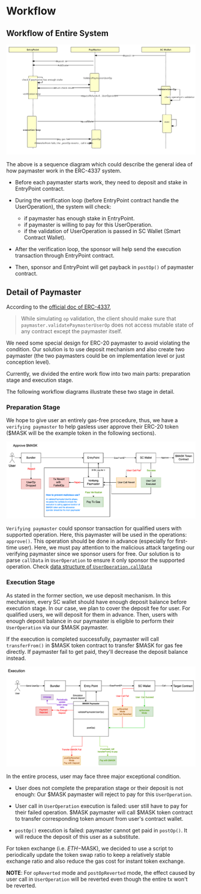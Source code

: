 # Workflow

## Workflow of Entire System

![workflow](handlerOp_timesquence.jpeg)

The above is a sequence diagram which could describe the general idea of how paymaster work in the ERC-4337 system.

- Before each paymaster starts work, they need to deposit and stake in EntryPoint contract.
- During the verification loop (before EntryPoint contract handle the UserOperation), the system will check:

  - if paymaster has enough stake in EntryPoint.
  - if paymaster is willing to pay for this UserOperation.
  - if the validation of UserOperation is passed in SC Wallet (Smart Contract Wallet).

- After the verification loop, the sponsor will help send the execution transaction through EntryPoint contract.
- Then, sponsor and EntryPoint will get payback in `postOp()` of paymaster contract.

## Detail of Paymaster

According to the [official doc of ERC-4337](https://eips.ethereum.org/EIPS/eip-4337#simulation),

> While simulating `op` validation, the client should make sure that `paymaster.validatePaymasterUserOp` does not access mutable state of any contract except the paymaster itself.

We need some special design for ERC-20 paymaster to avoid violating the condition. Our solution is to use deposit mechanism and also create two paymaster (the two paymasters could be on implementation level or just conception level).

Currently, we divided the entire work flow into two main parts: preparation stage and execution stage.

The following workflow diagrams illustrate these two stage in detail.

### Preparation Stage

We hope to give user an entirely gas-free procedure, thus, we have a `verifying paymaster` to help gasless user approve their ERC-20 token ($MASK will be the example token in the following sections).

![preparation](preparation.png)

`Verifying paymaster` could sponsor transaction for qualified users with supported operation. Here, this paymaster will be used in the operations: `approve()`. This operation should be done in advance (especially for first-time user). Here, we must pay attention to the malicious attack targeting our verifying paymaster since we sponsor users for free. Our solution is to parse `callData` in `UserOperation` to ensure it only sponsor the supported operation. Check [data structure of `UserOperation.callData`](callDataField.md)

### Execution Stage

As stated in the former section, we use deposit mechanism. In this mechanism, every SC wallet should have enough deposit balance before execution stage. In our case, we plan to cover the deposit fee for user. For qualified users, we will deposit for them in advance. Then, users with enough deposit balance in our paymaster is eligible to perform their `UserOperation` via our $MASK paymaster.

If the execution is completed successfully, paymaster will call `transferFrom()` in $MASK token contract to transfer $MASK for gas fee directly. If paymaster fail to get paid, they'll decrease the deposit balance instead.

![execution](execution.png)

In the entire process, user may face three major exceptional condition.

- User does not complete the preparation stage or their deposit is not enough: Our $MASK paymaster will reject to pay for this `UserOperation`.

- User call in `UserOperation` execution is failed: user still have to pay for their failed operation. $MASK paymaster will call $MASK token contract to transfer corresponding token amount from user's contract wallet.

- `postOp()` execution is failed: paymaster cannot get paid in `postOp()`. It will reduce the deposit of this user as a substitute.

For token exchange (i.e. $ETH-$MASK), we decided to use a script to periodically update the token swap ratio to keep a relatively stable exchange ratio and also reduce the gas cost for instant token exchange.

**NOTE**: For `opReverted` mode and `postOpReverted` mode, the effect caused by user call in `UserOperation` will be reverted even though the entire tx won't be reverted.
